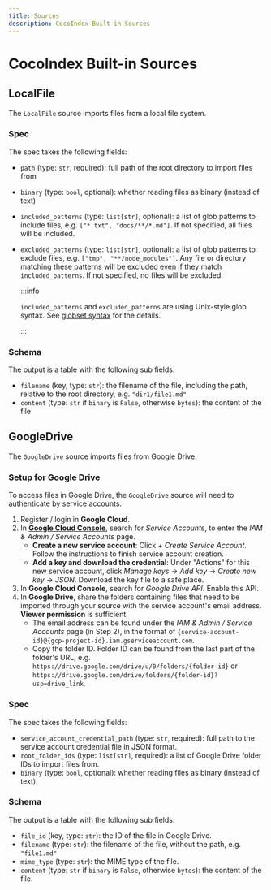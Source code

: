 ```yaml
---
title: Sources
description: CocoIndex Built-in Sources
---
```


# CocoIndex Built-in Sources

## LocalFile

The `LocalFile` source imports files from a local file system.

### Spec

The spec takes the following fields:
*   `path` (type: `str`, required): full path of the root directory to import files from
*   `binary` (type: `bool`, optional): whether reading files as binary (instead of text)
*   `included_patterns` (type: `list[str]`, optional): a list of glob patterns to include files, e.g. `["*.txt", "docs/**/*.md"]`.
    If not specified, all files will be included.
*   `excluded_patterns` (type: `list[str]`, optional): a list of glob patterns to exclude files, e.g. `["tmp", "**/node_modules"]`.
    Any file or directory matching these patterns will be excluded even if they match `included_patterns`.
    If not specified, no files will be excluded.

    :::info
    
    `included_patterns` and `excluded_patterns` are using Unix-style glob syntax. See [globset syntax](https://docs.rs/globset/latest/globset/index.html#syntax) for the details.
    
    :::

### Schema

The output is a table with the following sub fields:
*   `filename` (key, type: `str`): the filename of the file, including the path, relative to the root directory, e.g. `"dir1/file1.md"`
*   `content` (type: `str` if `binary` is `False`, otherwise `bytes`): the content of the file

## GoogleDrive

The `GoogleDrive` source imports files from Google Drive.

### Setup for Google Drive

To access files in Google Drive, the `GoogleDrive` source will need to authenticate by service accounts.

1.  Register / login in **Google Cloud**.
2.  In [**Google Cloud Console**](https://console.cloud.google.com/), search for *Service Accounts*, to enter the *IAM & Admin / Service Accounts* page.
    -   **Create a new service account**: Click *+ Create Service Account*. Follow the instructions to finish service account creation.
    -   **Add a key and download the credential**: Under "Actions" for this new service account, click *Manage keys* → *Add key* → *Create new key* → *JSON*.
      Download the key file to a safe place.
3.  In **Google Cloud Console**, search for *Google Drive API*. Enable this API.
4.  In **Google Drive**, share the folders containing files that need to be imported through your source with the service account's email address.
    **Viewer permission** is sufficient.
    -   The email address can be found under the *IAM & Admin / Service Accounts* page (in Step 2), in the format of `{service-account-id}@{gcp-project-id}.iam.gserviceaccount.com`.
    -   Copy the folder ID. Folder ID can be found from the last part of the folder's URL, e.g. `https://drive.google.com/drive/u/0/folders/{folder-id}` or `https://drive.google.com/drive/folders/{folder-id}?usp=drive_link`.


### Spec

The spec takes the following fields:

*   `service_account_credential_path` (type: `str`, required): full path to the service account credential file in JSON format.
*   `root_folder_ids` (type: `list[str]`, required): a list of Google Drive folder IDs to import files from.
*   `binary` (type: `bool`, optional): whether reading files as binary (instead of text).

### Schema

The output is a table with the following sub fields:

*   `file_id` (key, type: `str`): the ID of the file in Google Drive.
*   `filename` (type: `str`): the filename of the file, without the path, e.g. `"file1.md"`
*   `mime_type` (type: `str`): the MIME type of the file.
*   `content` (type: `str` if `binary` is `False`, otherwise `bytes`): the content of the file.
